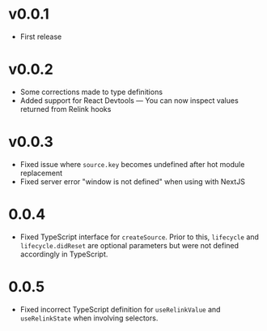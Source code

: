 # v0.0.1
* First release

# v0.0.2
* Some corrections made to type definitions
* Added support for React Devtools — You can now inspect values returned from Relink hooks

# v0.0.3
* Fixed issue where `source.key` becomes undefined after hot module replacement
* Fixed server error "window is not defined" when using with NextJS

# 0.0.4
* Fixed TypeScript interface for `createSource`. Prior to this, `lifecycle` and `lifecycle.didReset` are optional parameters but were not defined accordingly in TypeScript.

# 0.0.5
* Fixed incorrect TypeScript definition for `useRelinkValue` and `useRelinkState` when involving selectors.

